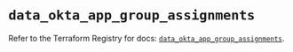 # `data_okta_app_group_assignments`

Refer to the Terraform Registry for docs: [`data_okta_app_group_assignments`](https://registry.terraform.io/providers/okta/okta/4.11.1/docs/data-sources/app_group_assignments).
